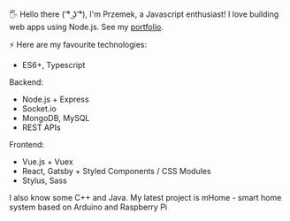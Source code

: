 🖐 Hello there ( ͡° ͜ʖ ͡°), I'm Przemek, a Javascript enthusiast! I love building web apps using Node.js. See my [portfolio](http://przemyslawpitus.pl/portfolio/).

⚡ Here are my favourite technologies:
  - ES6+, Typescript

Backend:
  - Node.js + Express
  - Socket.io
  - MongoDB, MySQL
  - REST APIs

Frontend:
  - Vue.js + Vuex
  - React, Gatsby + Styled Components / CSS Modules
  - Stylus, Sass

I also know some C++ and Java. My latest project is mHome - smart home system based on Arduino and Raspberry Pi

